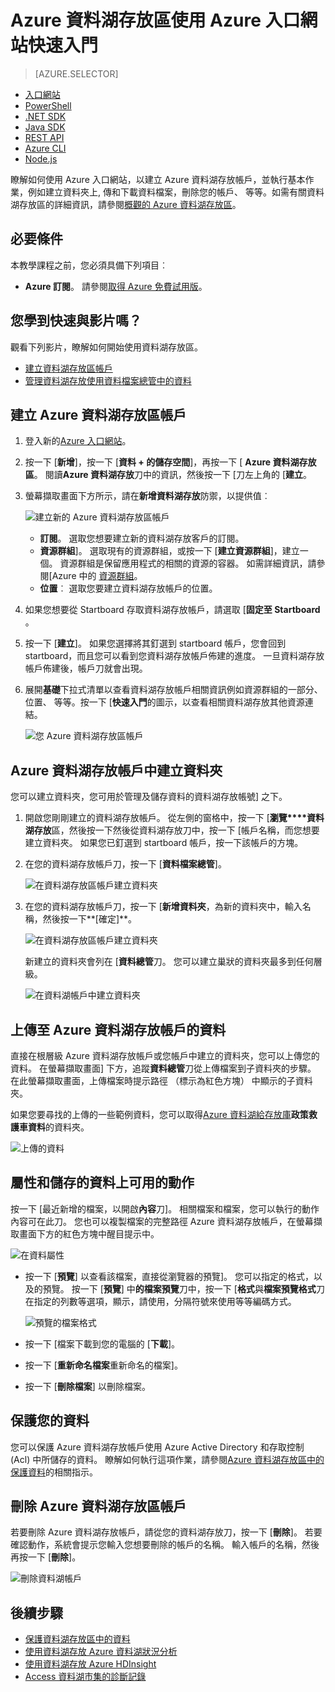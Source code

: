 <properties 
   pageTitle="開始使用資料湖存放 |Azure" 
   description="若要建立資料湖存放帳戶，並在 [資料湖存放區中執行基本作業使用入口網站" 
   services="data-lake-store" 
   documentationCenter="" 
   authors="nitinme" 
   manager="jhubbard" 
   editor="cgronlun"/>
 
<tags
   ms.service="data-lake-store"
   ms.devlang="na"
   ms.topic="hero-article"
   ms.tgt_pltfrm="na"
   ms.workload="big-data" 
   ms.date="09/13/2016"
   ms.author="nitinme"/>

# <a name="get-started-with-azure-data-lake-store-using-the-azure-portal"></a>Azure 資料湖存放區使用 Azure 入口網站快速入門

> [AZURE.SELECTOR]
- [入口網站](data-lake-store-get-started-portal.md)
- [PowerShell](data-lake-store-get-started-powershell.md)
- [.NET SDK](data-lake-store-get-started-net-sdk.md)
- [Java SDK](data-lake-store-get-started-java-sdk.md)
- [REST API](data-lake-store-get-started-rest-api.md)
- [Azure CLI](data-lake-store-get-started-cli.md)
- [Node.js](data-lake-store-manage-use-nodejs.md)

瞭解如何使用 Azure 入口網站，以建立 Azure 資料湖存放帳戶，並執行基本作業，例如建立資料夾上, 傳和下載資料檔案，刪除您的帳戶、 等等。如需有關資料湖存放區的詳細資訊，請參閱[概觀的 Azure 資料湖存放區](data-lake-store-overview.md)。

## <a name="prerequisites"></a>必要條件

本教學課程之前，您必須具備下列項目︰

- **Azure 訂閱**。 請參閱[取得 Azure 免費試用版](https://azure.microsoft.com/pricing/free-trial/)。

## <a name="do-you-learn-fast-with-videos"></a>您學到快速與影片嗎？

觀看下列影片，瞭解如何開始使用資料湖存放區。

* [建立資料湖存放區帳戶](https://mix.office.com/watch/1k1cycy4l4gen)
* [管理資料湖存放使用資料檔案總管中的資料](https://mix.office.com/watch/icletrxrh6pc)

## <a name="create-an-azure-data-lake-store-account"></a>建立 Azure 資料湖存放區帳戶

1. 登入新的[Azure 入口網站](https://portal.azure.com)。

2. 按一下 [**新增**]，按一下 [**資料 + 的儲存空間**]，再按一下 [ **Azure 資料湖存放區**。 閱讀**Azure 資料湖存放**刀中的資訊，然後按一下 [刀左上角的 [**建立**。

3. 螢幕擷取畫面下方所示，請在**新增資料湖存放**防禦，以提供值︰

    ![建立新的 Azure 資料湖存放區帳戶](./media/data-lake-store-get-started-portal/ADL.Create.New.Account.png "建立新的 Azure 資料湖帳戶")

    - **訂閱**。 選取您想要建立新的資料湖存放客戶的訂閱。
    - **資源群組**]。 選取現有的資源群組，或按一下 [**建立資源群組**]，建立一個。 資源群組是保留應用程式的相關的資源的容器。 如需詳細資訊，請參閱[Azure 中的 [資源群組](azure-resource-manager/resource-group-overview.md#resource-groups)。
    - **位置**︰ 選取您要建立資料湖存放帳戶的位置。

4. 如果您想要從 Startboard 存取資料湖存放帳戶，請選取 [**固定至 Startboard** 。

5. 按一下 [**建立**]。 如果您選擇將其釘選到 startboard 帳戶，您會回到 startboard，而且您可以看到您資料湖存放帳戶佈建的進度。 一旦資料湖存放帳戶佈建後，帳戶刀就會出現。

6. 展開**基礎**下拉式清單以查看資料湖存放帳戶相關資訊例如資源群組的一部分、 位置、 等等。按一下 [**快速入門**的圖示，以查看相關資料湖存放其他資源連結。

    ![您 Azure 資料湖存放區帳戶](./media/data-lake-store-get-started-portal/ADL.Account.QuickStart.png "您的 Azure 資料湖帳戶")

## <a name="createfolder"></a>Azure 資料湖存放帳戶中建立資料夾

您可以建立資料夾，您可用於管理及儲存資料的資料湖存放帳號] 之下。

1. 開啟您剛剛建立的資料湖存放帳戶。 從左側的窗格中，按一下 [**瀏覽****資料湖存放**區，然後按一下然後從資料湖存放刀中，按一下 [帳戶名稱，而您想要建立資料夾。 如果您已釘選到 startboard 帳戶，按一下該帳戶的方塊。

2. 在您的資料湖存放帳戶刀，按一下 [**資料檔案總管**]。

    ![在資料湖存放區帳戶建立資料夾](./media/data-lake-store-get-started-portal/ADL.Create.Folder.png "在資料湖存放區帳戶建立資料夾")

3. 在您的資料湖存放帳戶刀，按一下 [**新增資料夾**，為新的資料夾中，輸入名稱，然後按一下**[確定]**。
    
    ![在資料湖存放區帳戶建立資料夾](./media/data-lake-store-get-started-portal/ADL.Folder.Name.png "在資料湖存放區帳戶建立資料夾")
    
    新建立的資料夾會列在 [**資料總管**刀。 您可以建立巢狀的資料夾最多到任何層級。

    ![在資料湖帳戶中建立資料夾](./media/data-lake-store-get-started-portal/ADL.New.Directory.png "在資料湖帳戶中建立資料夾")


## <a name="uploaddata"></a>上傳至 Azure 資料湖存放帳戶的資料

直接在根層級 Azure 資料湖存放帳戶或您帳戶中建立的資料夾，您可以上傳您的資料。 在螢幕擷取畫面] 下方，追蹤**資料總管**刀從上傳檔案到子資料夾的步驟。 在此螢幕擷取畫面，上傳檔案時提示路徑 （標示為紅色方塊） 中顯示的子資料夾。

如果您要尋找的上傳的一些範例資料，您可以取得[Azure 資料湖給存放庫](https://github.com/MicrosoftBigData/usql/tree/master/Examples/Samples/Data/AmbulanceData)**政策救護車資料**的資料夾。

![上傳的資料](./media/data-lake-store-get-started-portal/ADL.New.Upload.File.png "上傳的資料")


## <a name="properties"></a>屬性和儲存的資料上可用的動作

按一下 [最近新增的檔案，以開啟**內容**刀]。 相關檔案和檔案，您可以執行的動作內容可在此刀。 您也可以複製檔案的完整路徑 Azure 資料湖存放帳戶，在螢幕擷取畫面下方的紅色方塊中醒目提示中。

![在資料屬性](./media/data-lake-store-get-started-portal/ADL.File.Properties.png "在資料屬性")

* 按一下 [**預覽**] 以查看該檔案，直接從瀏覽器的預覽]。 您可以指定的格式，以及的預覽。 按一下 [**預覽**] 中**的檔案預覽**刀中，按一下 [**格式**與**檔案預覽格式**刀在指定的列數等選項，顯示，請使用，分隔符號來使用等等編碼方式。

  ![預覽的檔案格式](./media/data-lake-store-get-started-portal/ADL.File.Preview.png "預覽的檔案格式")

* 按一下 [檔案下載到您的電腦的 [**下載**]。

* 按一下 [**重新命名檔案**重新命名的檔案]。

* 按一下 [**刪除檔案**] 以刪除檔案。


## <a name="secure-your-data"></a>保護您的資料

您可以保護 Azure 資料湖存放帳戶使用 Azure Active Directory 和存取控制 (Acl) 中所儲存的資料。 瞭解如何執行這項作業，請參閱[Azure 資料湖存放區中的保護資料](data-lake-store-secure-data.md)的相關指示。


## <a name="delete-azure-data-lake-store-account"></a>刪除 Azure 資料湖存放區帳戶

若要刪除 Azure 資料湖存放帳戶，請從您的資料湖存放刀，按一下 [**刪除**]。 若要確認動作，系統會提示您輸入您想要刪除的帳戶的名稱。 輸入帳戶的名稱，然後再按一下 [**刪除**]。

![刪除資料湖帳戶](./media/data-lake-store-get-started-portal/ADL.Delete.Account.png "刪除資料湖帳戶")


## <a name="next-steps"></a>後續步驟

- [保護資料湖存放區中的資料](data-lake-store-secure-data.md)
- [使用資料湖存放 Azure 資料湖狀況分析](../data-lake-analytics/data-lake-analytics-get-started-portal.md)
- [使用資料湖存放 Azure HDInsight](data-lake-store-hdinsight-hadoop-use-portal.md)
- [Access 資料湖市集的診斷記錄](data-lake-store-diagnostic-logs.md)
